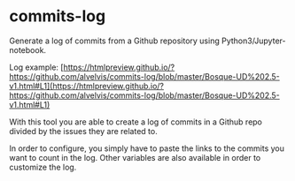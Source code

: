 # commits-log
Generate a log of commits from a Github repository using Python3/Jupyter-notebook.

Log example: [https://htmlpreview.github.io/?https://github.com/alvelvis/commits-log/blob/master/Bosque-UD%202.5-v1.html#L1](https://htmlpreview.github.io/?https://github.com/alvelvis/commits-log/blob/master/Bosque-UD%202.5-v1.html#L1)

With this tool you are able to create a log of commits in a Github repo divided by the issues they are related to.

In order to configure, you simply have to paste the links to the commits you want to count in the log. Other variables are also available in order to customize the log.